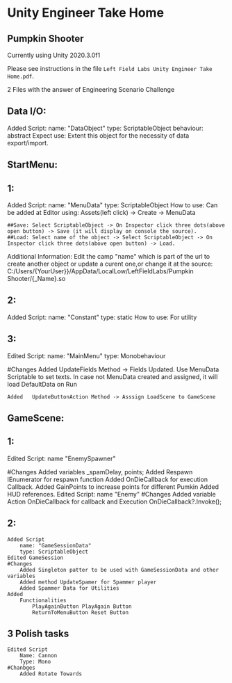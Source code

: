 # Unity Engineer Take Home

## Pumpkin Shooter

Currently using Unity 2020.3.0f1

Please see instructions in the file `Left Field Labs Unity Engineer Take Home.pdf`.

2 Files with the answer of Engineering Scenario Challenge

## Data I/O:
Added Script:
    name: "DataObject"
    type: ScriptableObject 
    behaviour: abstract
Expect use:
    Extent this object for the necessity of data export/import.

## StartMenu:
## 1:
Added Script:
    name: "MenuData"
    type: ScriptableObject
How to use: 
Can be added at Editor using:
    Assets(left click) -> Create -> MenuData

    ##Save: Select ScriptableObject -> On Inspector click three dots(above open button) -> Save (it will display on console the source).
    ##Load: Select name of the object -> Select ScriptableObject -> On Inspector click three dots(above open button) -> Load.
Additional Information: 
    Edit the camp "name" which is part of the url to create another object or update a curent one,or change it at the source: C:/Users/{YourUser}}/AppData/LocalLow/LeftFieldLabs/Pumpkin Shooter/{_Name}.so
## 2: 
Added Script:
    name: "Constant"
    type: static
How to use:
    For utility 
## 3:
Edited Script:
    name: "MainMenu"
    type: Monobehaviour

#Changes
    Added   UpdateFields Method -> Fields Updated.
            Use MenuData Scriptable to set texts.
            In case not MenuData created and assigned, it will load DefaultData on Run

    Added   UpdateButtonAction Method -> Asssign LoadScene to GameScene


## GameScene:
## 1:
Edited Script:
    name "EnemySpawner"

#Changes
    Added   variables _spamDelay, points;
    Added   Respawn IEnumerator for respawn function
    Added   OnDieCallback for execution Callback.
    Added   GainPoints to increase points for different Pumkin
    Added   HUD references.
Edited Script:
    name "Enemy"
#Changes
    Added   variable Action OnDieCallback for callback and Execution OnDieCallback?.Invoke();


## 2:
    Added Script
        name: "GameSessionData" 
        type: ScriptableObject
    Edited GameSession
    #Changes
        Added Singleton patter to be used with GameSessionData and other variables
        Added method UpdateSpamer for Spammer player
        Added Spammer Data for Utilities
    Added
        Functionalities 
            PlayAgainButton PlayAgain Button
            ReturnToMenuButton Reset Button

## 3 Polish tasks
    Edited Script
        Name: Cannon
        Type: Mono
    #Chanbges
        Added Rotate Towards

